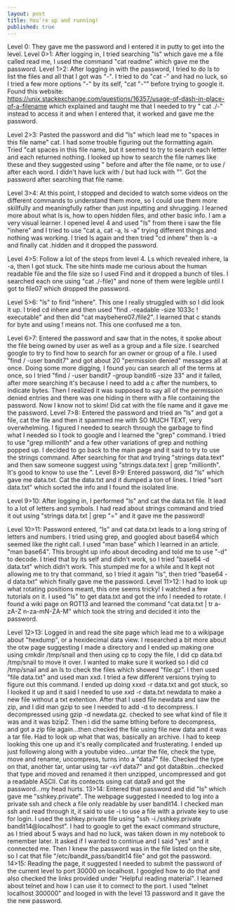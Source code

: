 ```yaml
---
layout: post
title: You're up and running!
published: true
---
```

Level 0: They gave me the password and I entered it in putty to get into the level.
Level 0>1: After logging in, I tried searching "ls" which gave me a file called read me, I used the command "cat readme" which gave me the password.
Level 1>2: After logging in with the password, I tried to do ls to list the files and all that I got was "-". I tried to do "cat -" and had no luck, so I tried a few more options "-" by its self, "cat "-"" before trying to google it. Found this website: https://unix.stackexchange.com/questions/16357/usage-of-dash-in-place-of-a-filename  which explained and taught me that  I needed to try " cat ./-" instead to access it and when I entered that, it worked and gave me the password. 

Level 2>3: Pasted the password and did "ls" which lead me to "spaces in this file name" cat. I had some trouble figuring out the formatting again. Tried "cat spaces in this file name, but it seemed to try to search each letter and each returned nothing. I looked up how to search the file names like these and they suggested using " before and after the file name, or to use / after each word. I didn't have luck with / but had luck with "". Got the password after searching that file name.

Level 3>4: At this point, I stopped and decided to watch some videos on the different commands to understand them more, so I could use them more skillfully and meaningfully rather than just inputting and shrugging. I learned more about what ls is, how to open hidden files, and other basic info. I am a very visual learner. I opened level 4 and used "ls" from there i saw the file "inhere" and I tried to use "cat a, cat -a, ls -a" trying different things and nothing was working. I tried ls again and then tried "cd inhere" then ls -a and finally cat .hidden and it dropped the password. 

Level 4>5: Follow a lot of the steps from level 4. Ls which revealed inhere, la -a, then I got stuck. The site hints made me curious about the human readable file and the file size so I used Find and it dropped a bunch of tiles. I searched each one using "cat ./-file)" and none of them were legible until I got to file07 which dropped the password. 

Level 5>6: "ls" to find "inhere". This one I really struggled with so I did look it up. I tried cd inhere and then used "find .-readable -size 1033c ! executable" and then did "cat maybehere07./file2". I learned that c stands for byte and using ! means not. This one confused me a ton. 

Level 6>7: Entered the password and saw that in the notes, it spoke about the file being owned by user as well as a group and a file size. I searched google to try to find how to search for an owner or group of a file. I used "find / -user bandit7" and got about 20 "permission denied" messages all at once. Doing some more digging, I found you can search all of the terms at once, so I tried "find / -user bandit7 -group bandit6 -size 33" and it failed, after more searching it's because I need to add a c after the numbers, to indicate bytes. Then I realized it was supposed to say all of the permission denied entries and there was one hiding in there with a file containing the password. Now I know not to skim! Did cat with the file name and it gave me the password.
Level 7>8: Entered the password and tried an "ls" and got a file, cat the file and then it spammed me with SO MUCH TEXT, very overwhelming. I figured I needed to search through the garbage to find what I needed so I took to google and I learned the "grep" command. I tried to use "grep millionth" and a few other variations of grep and nothing popped up. I decided to go back to the main page and it said to try to use the strings command. After searching for that and trying "strings data.text" and then saw someone suggest using "strings.data.text | grep "millionth". It's good to know to use the ".
Level 8>9: Entered password, did "ls" which gave me data.txt. Cat the data.txt and it dumped a ton of lines. I tried "sort data.txt" which sorted the info and I found the isolated line.

Level 9>10: After logging in, I performed "ls" and cat the data.txt file. It lead to a lot of letters and symbols. I had read about strings command and tried it out using "strings data.txt | grep "=" and it gave me the password!

Level 10>11: Password entered, "ls" and cat data.txt leads to a long string of letters and numbers. I tried using grep, and googled about base64 which seemed like the right call. I used "man base" which I learned in an article. "man base64". This brought up info about decoding and told me to use "-d" to decode. I tried that by its self and didn't work, so I tried "base64 -d data.txt" which didn't work. This stumped me for a while and It kept not allowing me to try that command, so I tried it again "ls", then tried "base64 -d data.txt" which finally gave me the password.
Level 11>12: I had to look up what rotating positions meant, this one seems tricky! I watched a few tutorials on it. I used "ls" to get data.txt and got the info I needed to rotate. I found a wiki page on ROT13 and learned the command "cat data.txt | tr a-zA-Z n-za-mN-ZA-M" which took the string and decided it into the password. 

Level 12>13: Logged in and read the site page which lead me to a wikipage about "hexdump", or a hexidecimal data view. I researched a bit more about the otw page suggesting I made a directory and I ended up making one using cmkdir /tmp/snail and then using cp to copy the file, I did cp data.txt /tmp/snail to move it over. I wanted to make sure it worked so I did cd /tmp/snail and an ls to check the files which showed "file.gz". I then used "file data.txt" and used man xxd. I tried a few different versions trying to figure out this command. I ended up doing xxxd -r data.txt and got stuck, so I looked it up and it said I needed to use xxd -r data.txt newdata to make a new file without a txt extention. After that I used file newdata and saw the zip, and I did man gzip to see I needed to add -d to decompress. I decompressed using gzip -d newdata.gz. checked to see what kind of file it was and it was bzip2. Then i did the same bthing before to decompress, and got a zip file again...then checked the file using file new data and it was a tar file. Had to look up what that was, basically an archive.  I had to keep looking this one up and it's really complicated and frusterating. I ended up just following along with a youtube video...untar the file, check the type, move and rename, uncompress, turns into a "data7" file. Checked the type on that, another tar, untar using tar -xvf data7" and got data8bin...checked that type and moved and renamed it then unzipped, uncompressed and got a readable ASCII. Cat its contects using cat data9 and got the password...my head hurts.
13>14: Entered that password and did "ls" which gave me "sshkey.private". The webpage suggested I needed to log into a private ssh and check a file only readable by user bandit14. I checked man ssh and read through it, it said to use -i to use a file with a private key to use for login. I used the sshkey.private file using "ssh -i./sshkey.private bandit14@localhost". I had to google to get the exact command structure, as I tried about 5 ways and had no luck, was taken down in my notebook to remember later. It asked if I wanted to continue and I said "yes" and it connected me. Then I knew the password was in the file listed on the site, so I cat that file "/etc/bandit_pass/bandit14 file" and got the password. 
14>15: Reading the page, it suggested I needed to submit the password of the current level to port 30000 on localhost. I googled how to do that and also checked the links provided under "Helpful reading material". I learned about telnet and how I can use it to connect to the port. I used "telnet localhost 300000" and looged in with the level 13 password and it gave the the new password.

